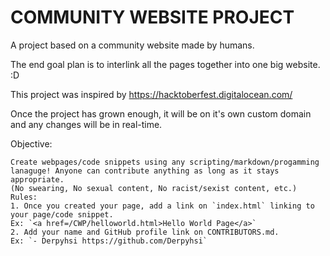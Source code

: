 # COMMUNITY WEBSITE PROJECT


A project based on a community website made by humans.

The end goal plan is to interlink all the pages together into one big website. :D

This project was inspired by https://hacktoberfest.digitalocean.com/

Once the project has grown enough, it will be on it's own custom domain and any changes will be in real-time.

Objective: 
``` 
Create webpages/code snippets using any scripting/markdown/progamming lanaguge! Anyone can contribute anything as long as it stays appropriate. 
(No swearing, No sexual content, No racist/sexist content, etc.) 
Rules:
1. Once you created your page, add a link on `index.html` linking to your page/code snippet.
Ex: `<a href=/CWP/helloworld.html>Hello World Page</a>`
2. Add your name and GitHub profile link on CONTRIBUTORS.md.
Ex: `- Derpyhsi https://github.com/Derpyhsi`
```
